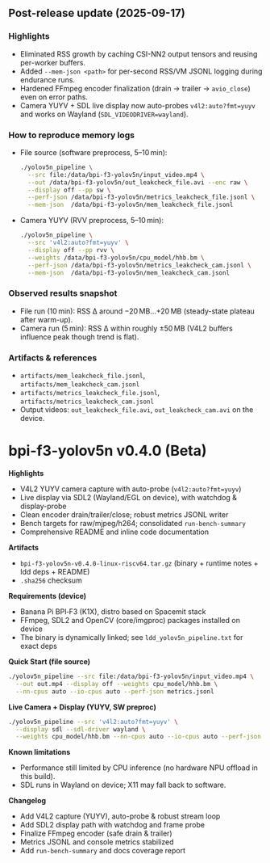 ## Post-release update (2025-09-17)

### Highlights
- Eliminated RSS growth by caching CSI-NN2 output tensors and reusing per-worker buffers.
- Added `--mem-json <path>` for per-second RSS/VM JSONL logging during endurance runs.
- Hardened FFmpeg encoder finalization (drain → trailer → `avio_close`) even on error paths.
- Camera YUYV + SDL live display now auto-probes `v4l2:auto?fmt=yuyv` and works on Wayland (`SDL_VIDEODRIVER=wayland`).

### How to reproduce memory logs
- File source (software preprocess, 5–10 min):
  ```bash
  ./yolov5n_pipeline \
    --src file:/data/bpi-f3-yolov5n/input_video.mp4 \
    --out /data/bpi-f3-yolov5n/out_leakcheck_file.avi --enc raw \
    --display off --pp sw \
    --perf-json /data/bpi-f3-yolov5n/metrics_leakcheck_file.jsonl \
    --mem-json  /data/bpi-f3-yolov5n/mem_leakcheck_file.jsonl
  ```
- Camera YUYV (RVV preprocess, 5–10 min):
  ```bash
  ./yolov5n_pipeline \
    --src 'v4l2:auto?fmt=yuyv' \
    --display off --pp rvv \
    --weights /data/bpi-f3-yolov5n/cpu_model/hhb.bm \
    --perf-json /data/bpi-f3-yolov5n/metrics_leakcheck_cam.jsonl \
    --mem-json  /data/bpi-f3-yolov5n/mem_leakcheck_cam.jsonl
  ```

### Observed results snapshot
- File run (10 min): RSS Δ around −20 MB…+20 MB (steady-state plateau after warm-up).
- Camera run (5 min): RSS Δ within roughly ±50 MB (V4L2 buffers influence peak though trend is flat).

### Artifacts & references
- `artifacts/mem_leakcheck_file.jsonl`, `artifacts/mem_leakcheck_cam.jsonl`
- `artifacts/metrics_leakcheck_file.jsonl`, `artifacts/metrics_leakcheck_cam.jsonl`
- Output videos: `out_leakcheck_file.avi`, `out_leakcheck_cam.avi` on the device.

# bpi-f3-yolov5n v0.4.0 (Beta)

**Highlights**
- V4L2 YUYV camera capture with auto-probe (`v4l2:auto?fmt=yuyv`)
- Live display via SDL2 (Wayland/EGL on device), with watchdog & display-probe
- Clean encoder drain/trailer/close; robust metrics JSONL writer
- Bench targets for raw/mjpeg/h264; consolidated `run-bench-summary`
- Comprehensive README and inline code documentation

**Artifacts**
- `bpi-f3-yolov5n-v0.4.0-linux-riscv64.tar.gz` (binary + runtime notes + ldd deps + README)
- `.sha256` checksum

**Requirements (device)**
- Banana Pi BPI‑F3 (K1X), distro based on Spacemit stack
- FFmpeg, SDL2 and OpenCV (core/imgproc) packages installed on device
- The binary is dynamically linked; see `ldd_yolov5n_pipeline.txt` for exact deps

**Quick Start (file source)**
```bash
./yolov5n_pipeline --src file:/data/bpi-f3-yolov5n/input_video.mp4 \
  --out out.mp4 --display off --weights cpu_model/hhb.bm \
  --nn-cpus auto --io-cpus auto --perf-json metrics.jsonl
````

**Live Camera + Display (YUYV, SW preproc)**

```bash
./yolov5n_pipeline --src 'v4l2:auto?fmt=yuyv' \
  --display sdl --sdl-driver wayland \
  --weights cpu_model/hhb.bm --nn-cpus auto --io-cpus auto --perf-json metrics_cam.jsonl
```

**Known limitations**

* Performance still limited by CPU inference (no hardware NPU offload in this build).
* SDL runs in Wayland on device; X11 may fall back to software.

**Changelog**

* Add V4L2 capture (YUYV), auto-probe & robust stream loop
* Add SDL2 display path with watchdog and frame probe
* Finalize FFmpeg encoder (safe drain & trailer)
* Metrics JSONL and console metrics stabilized
* Add `run-bench-summary` and docs coverage report
